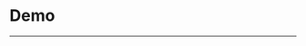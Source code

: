 # Demo

---


<div id="root"></div>

<style>
  #root {
    width: 100%;
    height: 600px;
  }
  .cm-editor {
    padding: 0px 0px 10px 0px;
    width: 100%;
    height: 100%;
    outline: 0 !important;
  }
  .ͼ2 .cm-gutters {
    background-color: transparent;
    border-width: 0 !important;
  }
</style>

<script setup>
  import { onMounted } from 'vue';
  import { purrmd, purrmdTheme } from 'purrmd';
  import { EditorView } from '@codemirror/view';
  import { basicSetup } from 'codemirror';

  const documentText = __INIT_DOCUMENT;

  onMounted(() => {
    console.log(document.getElementById('root'))
    const view = new EditorView({
      doc: documentText,
      parent: document.getElementById('root'),
      extensions: [
        basicSetup,
        EditorView.lineWrapping,
        purrmd({
          formattingDisplayMode: 'auto',
        }),
        purrmdTheme({
          mode: 'light',
        }),
      ],
    });
  });
</script>

